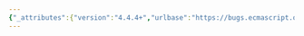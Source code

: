 ```yaml
---
{"_attributes":{"version":"4.4.4+","urlbase":"https://bugs.ecmascript.org/","maintainer":"dherman@mozilla.com"},"bug":{"bug_id":3318,"creation_ts":"2014-11-13 08:36:00 -0800","short_desc":"6.1.6  The Number Type: Mention other range restricted numbers?","delta_ts":"2014-12-07 14:34:59 -0800","product":"Draft for 6th Edition","component":"editorial issue","version":"Rev 28: October 14, 2014 Draft","rep_platform":"All","op_sys":"All","bug_status":"RESOLVED","resolution":"FIXED","priority":"Normal","bug_severity":"enhancement","everconfirmed":true,"reporter":{"uid":"andrebargull","name":"André Bargull"},"assigned_to":{"uid":"allen","name":"Allen Wirfs-Brock"},"long_desc":[{"commentid":10567,"comment_count":0,"who":{"uid":"andrebargull","name":"André Bargull"},"bug_when":"2014-11-13 08:36:10 -0800","thetext":"6.1.6  The Number Type, last paragraph.\n\nNot sure if other range limited numbers should also be mentioned, for example integer indexed numbers and ToLength."},{"commentid":10788,"comment_count":1,"who":{"uid":"allen","name":"Allen Wirfs-Brock"},"bug_when":"2014-12-05 12:11:21 -0800","thetext":"fixed in rev29 editor's draft"},{"commentid":10835,"comment_count":2,"who":{"uid":"allen","name":"Allen Wirfs-Brock"},"bug_when":"2014-12-07 14:34:59 -0800","thetext":"fixed in rev29"}]}}
---
```

